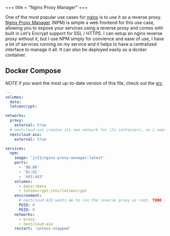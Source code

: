 +++
title = "Nginx Proxy Manager"
+++

One of the most popular use cases for [nginx](https://nginx.org) is to use it as a reverse proxy. [Nginx Proxy Manager](https://nginxproxymanager.com/) (NPM) is simple a web frontend for this use case, allowing you to expose your services using a reverse proxy and comes with built in Let's Encrypt support for SSL / HTTPS. I can setup an nginx reverse proxy without it, but I use NPM simply for convience and ease of use, I have a lot of services running on my service and it helps to have a centralized interface to manage it all. It can also be deployed easily as a docker container.

## Docker Compose 

*NOTE* if you want the most up-to-date version of this file, check out the [src](https://github.com/scottross123/home-server/blob/master/apps/nginx-proxy-manager/compose.yaml)

```yaml
---
volumes:
  data:
  letsencrypt:

networks:
  proxy:
    external: true
  # nextcloud-aio creates its own network for its containers, so i need to ad it here
  nextcloud-aio:
    external: true

services:
  npm:
    image: 'jc21/nginx-proxy-manager:latest'
    ports:
      - '80:80'
      - '81:81'
      - '443:443'
    volumes:
      - data:/data
      - letsencrypt:/etc/letsencrypt
    environment:
      # nextcloud AIO wants me to run the reverse proxy as root, TODO see if this is actually necessary (edit /etc/sysctl.conf)
      PUID: 0
      PGID: 0
    networks:
      - proxy
      - nextcloud-aio
    restart: 'unless-stopped'
```


